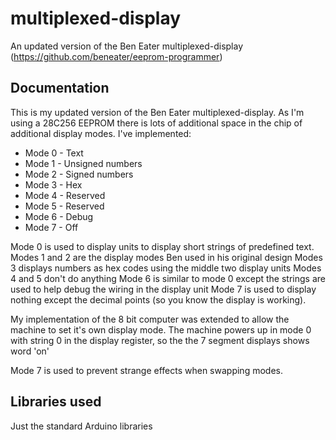 # multiplexed-display
An updated version of the Ben Eater multiplexed-display (https://github.com/beneater/eeprom-programmer)


## Documentation

This is my updated version of the Ben Eater multiplexed-display. As I'm using a 28C256 EEPROM there is lots of
additional space in the chip of additional display modes. I've implemented:

* Mode 0 - Text
* Mode 1 - Unsigned numbers
* Mode 2 - Signed numbers
* Mode 3 - Hex
* Mode 4 - Reserved
* Mode 5 - Reserved
* Mode 6 - Debug
* Mode 7 - Off

Mode 0 is used to display units to display short strings of predefined text. 
Modes 1 and 2 are the display modes Ben used in his original design
Modes 3 displays numbers as hex codes using the middle two display units
Modes 4 and 5 don't do anything
Mode 6 is similar to mode 0 except the strings are used to help debug the wiring in the display  unit
Mode 7 is used to display nothing except the decimal points (so you know the display is working). 
			
			
My implementation of the 8 bit computer was extended to allow the machine to set it's own display mode. 
The machine powers up in mode 0 with string 0 in the display register, so the the 7 segment displays shows
word 'on'

Mode 7 is used to prevent strange effects when swapping modes.

			
		
## Libraries used

Just the standard Arduino libraries